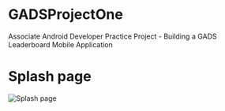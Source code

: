 # GADSProjectOne
 Associate Android Developer Practice Project - Building a GADS Leaderboard Mobile Application
 
 
 # Splash page
 ![Splash page](https://github.com/mulutu/GADSProjectOne/splash.jpg?raw=true)
 
 
